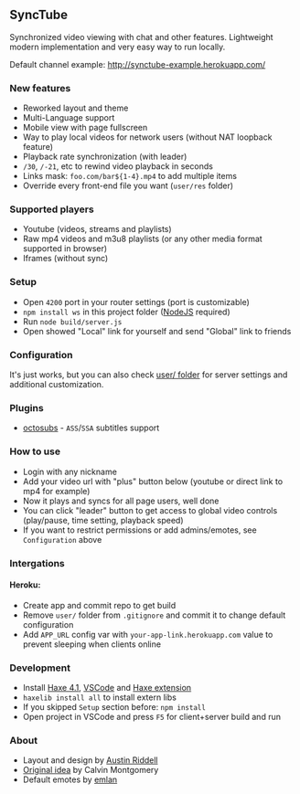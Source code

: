 ## SyncTube
Synchronized video viewing with chat and other features.
Lightweight modern implementation and very easy way to run locally.

Default channel example: http://synctube-example.herokuapp.com/

### New features
- Reworked layout and theme
- Multi-Language support
- Mobile view with page fullscreen
- Way to play local videos for network users (without NAT loopback feature)
- Playback rate synchronization (with leader)
- `/30`, `/-21`, etc to rewind video playback in seconds
- Links mask: `foo.com/bar${1-4}.mp4` to add multiple items
- Override every front-end file you want (`user/res` folder)

### Supported players
- Youtube (videos, streams and playlists)
- Raw mp4 videos and m3u8 playlists (or any other media format supported in browser)
- Iframes (without sync)

### Setup
- Open `4200` port in your router settings (port is customizable)
- `npm install ws` in this project folder ([NodeJS](https://nodejs.org) required)
- Run `node build/server.js`
- Open showed "Local" link for yourself and send "Global" link to friends

### Configuration
It's just works, but you can also check [user/ folder](/user/README.md) for server settings and additional customization.

### Plugins
- [octosubs](https://github.com/RblSb/SyncTube-octosubs) - `ASS`/`SSA` subtitles support

### How to use
- Login with any nickname
- Add your video url with "plus" button below (youtube or direct link to mp4 for example)
- Now it plays and syncs for all page users, well done
- You can click "leader" button to get access to global video controls (play/pause, time setting, playback speed)
- If you want to restrict permissions or add admins/emotes, see `Configuration` above

### Intergations
#### Heroku:
- Create app and commit repo to get build
- Remove `user/` folder from `.gitignore` and commit it to change default configuration
- Add `APP_URL` config var with `your-app-link.herokuapp.com` value to prevent sleeping when clients online

### Development
- Install [Haxe 4.1](https://haxe.org/download/), [VSCode](https://code.visualstudio.com) and [Haxe extension](https://marketplace.visualstudio.com/items?itemName=nadako.vshaxe)
- `haxelib install all` to install extern libs
- If you skipped `Setup` section before: `npm install`
- Open project in VSCode and press `F5` for client+server build and run

### About
- Layout and design by [Austin Riddell](https://github.com/aus-tin)
- [Original idea](https://github.com/calzoneman/sync) by Calvin Montgomery
- Default emotes by [emlan](https://www.deviantart.com/emlan)
